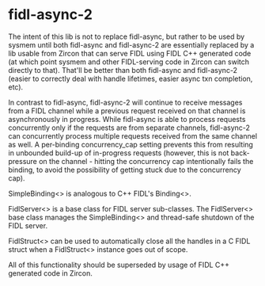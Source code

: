 fidl-async-2
================

The intent of this lib is not to replace fidl-async, but rather to be used by
sysmem until both fidl-async and fidl-async-2 are essentially replaced by a lib
usable from Zircon that can serve FIDL using FIDL C++ generated code (at which
point sysmem and other FIDL-serving code in Zircon can switch directly to that).
That'll be better than both fidl-async and fidl-async-2 (easier to correctly
deal with handle lifetimes, easier async txn completion, etc).

In contrast to fidl-async, fidl-async-2 will continue to receive messages from
a FIDL channel while a previous request received on that channel is
asynchronously in progress.  While fidl-async is able to process requests
concurrently only if the requests are from separate channels, fidl-async-2 can
concurrently process multiple requests received from the same channel as well.
A per-binding concurrency_cap setting prevents this from resulting in unbounded
build-up of in-progress requests (however, this is not back-pressure on the
channel - hitting the concurrency cap intentionally fails the binding, to avoid
the possibility of getting stuck due to the concurrency cap).

SimpleBinding<> is analogous to C++ FIDL's Binding<>.

FidlServer<> is a base class for FIDL server sub-classes.  The FidlServer<>
base class manages the SimpleBinding<> and thread-safe shutdown of the FIDL
server.

FidlStruct<> can be used to automatically close all the handles in a C FIDL
struct when a FidlStruct<> instance goes out of scope.

All of this functionality should be superseded by usage of FIDL C++ generated
code in Zircon.
